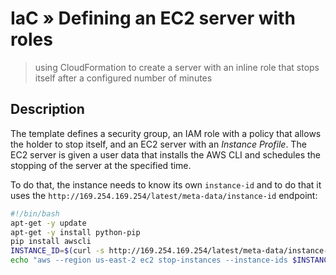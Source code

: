 # IaC &raquo; Defining an EC2 server with roles
> using CloudFormation to create a server with an inline role that stops itself after a configured number of minutes

## Description
The template defines a security group, an IAM role with a policy that allows the holder to stop itself, and an EC2 server with an *Instance Profile*.
The EC2 server is given a user data that installs the AWS CLI and schedules the stopping of the server at the specified time.

To do that, the instance needs to know its own `instance-id` and to do that it uses the `http://169.254.169.254/latest/meta-data/instance-id` endpoint:

```bash
#!/bin/bash
apt-get -y update
apt-get -y install python-pip
pip install awscli
INSTANCE_ID=$(curl -s http://169.254.169.254/latest/meta-data/instance-id)
echo "aws --region us-east-2 ec2 stop-instances --instance-ids $INSTANCE_ID" | at now + ${Lifetime} minutes
```